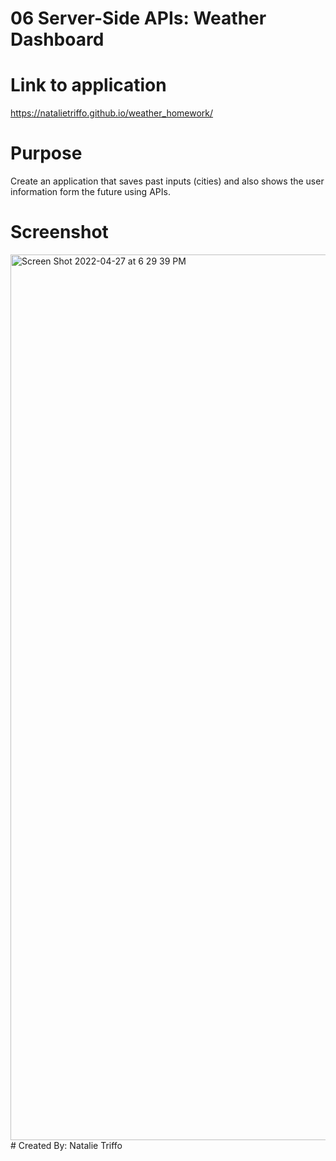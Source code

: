 # 06 Server-Side APIs: Weather Dashboard

# Link to application
https://natalietriffo.github.io/weather_homework/
# Purpose
Create an application that saves past inputs (cities) and also shows the user information form the future using APIs.
# Screenshot
<img width="1417" alt="Screen Shot 2022-04-27 at 6 29 39 PM" src="https://user-images.githubusercontent.com/97486569/165647614-1dec9593-175e-4a48-a21e-7a0e63d9efcf.png">
# Created By:
Natalie Triffo
